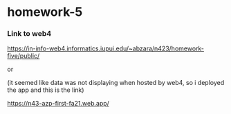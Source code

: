 # homework-5

### Link to web4

https://in-info-web4.informatics.iupui.edu/~abzara/n423/homework-five/public/

or

(it seemed like data was not displaying when hosted by web4, so i deployed the app and this is the link)

https://n43-azp-first-fa21.web.app/
